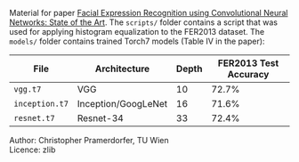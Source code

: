 
Material for paper [Facial Expression Recognition using Convolutional Neural Networks: State of the Art](https://arxiv.org/abs/1612.02903). The `scripts/` folder contains a script that was used for applying histogram equalization to the FER2013 dataset. The `models/` folder contains trained Torch7 models (Table IV in the paper):

File | Architecture | Depth | FER2013 Test Accuracy
---- | ------------ | ----- | ---------------------
`vgg.t7` | VGG | 10 | 72.7%
`inception.t7` | Inception/GoogLeNet | 16 | 71.6%
`resnet.t7` | Resnet-34 | 33 | 72.4%

Author: Christopher Pramerdorfer, TU Wien  
Licence: zlib

